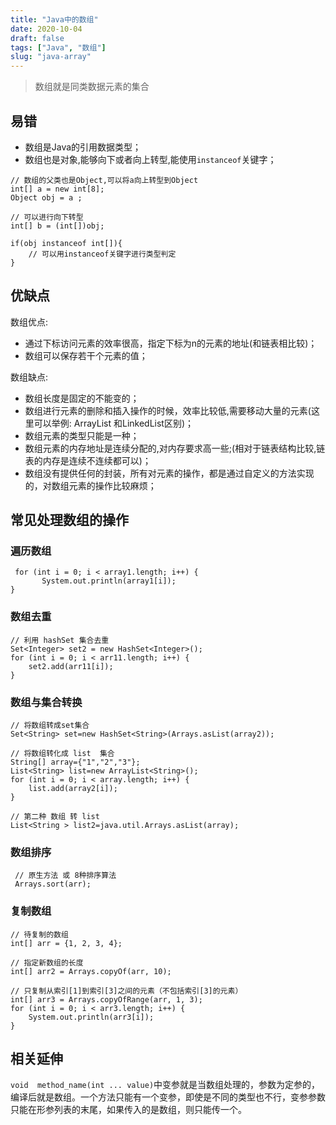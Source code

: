 ```yaml
---
title: "Java中的数组"
date: 2020-10-04
draft: false
tags: ["Java", "数组"]
slug: "java-array"
---
```


> 数组就是同类数据元素的集合

## 易错
- 数组是Java的引用数据类型；
- 数组也是对象,能够向下或者向上转型,能使用`instanceof`关键字；
```
// 数组的父类也是Object,可以将a向上转型到Object  
int[] a = new int[8];  
Object obj = a ; 

// 可以进行向下转型 
int[] b = (int[])obj;  

if(obj instanceof int[]){ 
    // 可以用instanceof关键字进行类型判定 
}
```

## 优缺点

数组优点:
- 通过下标访问元素的效率很高，指定下标为n的元素的地址(和链表相比较)；
- 数组可以保存若干个元素的值；

数组缺点:
- 数组长度是固定的不能变的；
- 数组进行元素的删除和插入操作的时候，效率比较低,需要移动大量的元素(这里可以举例: ArrayList 和LinkedList区别)；
- 数组元素的类型只能是一种；
- 数组元素的内存地址是连续分配的,对内存要求高一些;(相对于链表结构比较,链表的内存是连续不连续都可以)；
- 数组没有提供任何的封装，所有对元素的操作，都是通过自定义的方法实现的，对数组元素的操作比较麻烦；


## 常见处理数组的操作
### 遍历数组
````
 for (int i = 0; i < array1.length; i++) {
       System.out.println(array1[i]);
}
````

### 数组去重
````
// 利用 hashSet 集合去重
Set<Integer> set2 = new HashSet<Integer>();
for (int i = 0; i < arr11.length; i++) {
    set2.add(arr11[i]);
}
````

### 数组与集合转换
```
// 将数组转成set集合
Set<String> set=new HashSet<String>(Arrays.asList(array2));

// 将数组转化成 list  集合
String[] array={"1","2","3"};
List<String> list=new ArrayList<String>();
for (int i = 0; i < array.length; i++) {
    list.add(array2[i]);
}

// 第二种 数组 转 list 
List<String > list2=java.util.Arrays.asList(array);
```

### 数组排序
```
 // 原生方法 或 8种排序算法
 Arrays.sort(arr);
```

### 复制数组
```
// 待复制的数组
int[] arr = {1, 2, 3, 4};

// 指定新数组的长度
int[] arr2 = Arrays.copyOf(arr, 10);

// 只复制从索引[1]到索引[3]之间的元素（不包括索引[3]的元素）
int[] arr3 = Arrays.copyOfRange(arr, 1, 3);
for (int i = 0; i < arr3.length; i++) {
    System.out.println(arr3[i]);
}
```


## 相关延伸
`void  method_name(int ... value)`中变参就是当数组处理的，参数为定参的，编译后就是数组。一个方法只能有一个变参，即使是不同的类型也不行，变参参数只能在形参列表的末尾，如果传入的是数组，则只能传一个。
